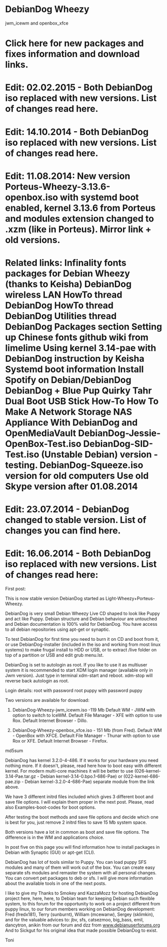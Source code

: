 # DebianDog Wheezy 

jwm_icewm and openbox_xfce

Click here for new packages and fixes information and download links.
========================================
Edit: 02.02.2015 - Both DebianDog iso replaced with new versions. List of changes read here.
========================================
Edit: 14.10.2014 - Both DebianDog iso replaced with new versions. List of changes read here.
========================================
Edit: 11.08.2014: New version Porteus-Wheezy-3.13.6-openbox.iso with systemd boot enabled, kernel 3.13.6 from Porteus and modules extension changed to .xzm (like in Porteus).
Mirror link + old versions.
========================================
Related links:
Infinality fonts packages for Debian Wheezy (thanks to Keisha)
DebianDog wireless LAN HowTo thread
DebianDog HowTo thread
DebianDog Utilities thread
DebianDog Packages section
Setting up Chinese fonts github wiki from limelime
Using kernel 3.14-pae with DebianDog instruction by Keisha
Systemd boot information
Install Spotify on Debian/DebianDog
DebianDog + Blue Pup Quirky Tahr Dual Boot USB Stick How-To
How To Make A Network Storage NAS Appliance With DebianDog and OpenMediaVault
DebianDog-Jessie-OpenBox-Test.iso
DebianDog-SID-Test.iso (Unstable Debian) version - testing.
DebianDog-Squeeze.iso version for old computers
Use old Skype version after 01.08.2014
=======================================
Edit: 23.07.2014 - DebianDog changed to stable version. List of changes you can find here.
=======================================
Edit: 16.06.2014 - Both DebianDog iso replaced with new versions. List of changes read here:
========================================
First post:

This is now stable version DebianDog started as Light-Wheezy+Porteus-Wheezy.

DebianDog is very small Debian Wheezy Live CD shaped to look like Puppy and act like Puppy. Debian structure and Debian behaviour are untouched and Debian documentation is 100% valid for DebianDog. You have access to all debian repositories using apt-get or synaptic.

To test DebianDog for first time you need to burn it on CD and boot from it, or use DebianDog-installer (included in the iso and working from most linux systems) to make frugal install to HDD or USB, or to extract /live folder on top of a partition or USB and edit grub menu.lst.

DebianDog is set to autologin as root. If you like to use it as multiuser system it is recommended to start XDM login manager (available only in Jwm version). Just type in terminal xdm-start and reboot. xdm-stop will reverse back autologin as root.

Login details:
root with password root
puppy with password puppy

Two versions are available for download:
1. DebianDog-Wheezy-jwm_icewm.iso -119 Mb
Default WM - JWM with option to switch to IceWM.
Default File Manager - XFE with option to use Rox.
Default Internet Browser - Dillo.

2. DebianDog-Wheezy-openbox_xfce.iso - 151 Mb (from Fred).
Default WM - OpenBox with XFCE.
Default File Manager - Thunar with option to use Rox or XFE.
Default Internet Browser - Firefox.

md5sum

DebianDog has kernel 3.2.0-4-486. If it works for your hardware you need nothing more. If it doesn't, please, read here how to boot easy with different kernel.
For modern multi-core machines it will be better to use (026-kernel-3.14-Pae.tar.gz - Debian kernel-3.14-0.bpo.1-686-Pae) or (022-kernel-686-pae.zip - Debian kernel-3.2.0-4-686-Pae) separate module from the link above.

We have 3 different initrd files included which gives 3 different boot and save file options. I will explain them proper in the next post.
Please, read also Examples-boot-codes for boot options.

After testing the boot methods and save file options and decide which one is best for you, just remove 2 initrd files to save 15 Mb system space.

Both versions have a lot in common as boot and save file options. The difference is in the WM and applications choice.

In post five on this page you will find information how to install packages in Debian with Synaptic (GUI) or apt-get (CLI).

DebianDog has lot of tools similar to Puppy. You can load puppy SFS modules and many of them will work out of the box. You can create easy separate sfs modules and remaster the system with all personal changes. You can convert pet packages to deb or sfs. I will give more information about the available tools in one of the next posts.

I like to give my Thanks to Smokey and KazzaMozz for hosting DebianDog project here, here, here,
to Debian team for keeping Debian such flexible system,
to this forum for the opportunity to work on a project different from puppy linux,
to our forum members working on DebianDog development: Fred (fredx181), Terry (sunburnt), William (mcewanw), Sergey (sklimkin),
and for the valuable advices to: jbv, sfs, catsezmoo, big_bass, emil, dancytron, anikin from our forum
and dzz from www.debianuserforums.org
And to Sickgut for his original idea that made possible DebianDog to exist.

Toni
